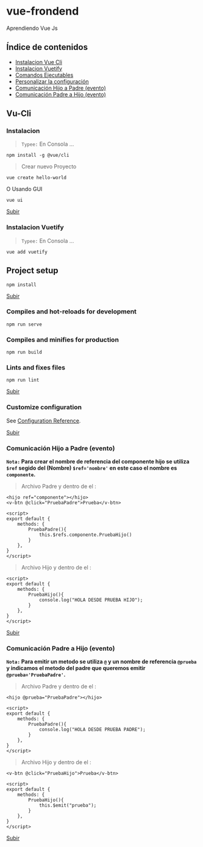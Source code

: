 # vue-frondend
Aprendiendo Vue Js
<a name="top"></a>

## Índice de contenidos

- [Instalacion Vue Cli](#item1)
- [Instalacion Vuetify](#item2)
- [Comandos Ejecutables](#item3) 
- [Personalizar la configuración](#item4)
- [Comunicación Hijo a Padre (evento)](#item5)
- [Comunicación Padre a Hijo (evento)](#item6)

## Vu-Cli
<a name="item1"></a>
### Instalacion
>`Typee:` En Consola ...
```console
npm install -g @vue/cli
```
>Crear nuevo Proyecto
```console
vue create hello-world
```
O Usando GUI
```console
vue ui
```
[Subir](#top)
<a name="item2"></a>
### Instalacion Vuetify
>`Typee:` En Consola ...
```console
vue add vuetify
```
## Project setup
```
npm install
```
[Subir](#top)
<a name="item3"></a>

### Compiles and hot-reloads for development
```
npm run serve
```

### Compiles and minifies for production
```
npm run build
```

### Lints and fixes files
```
npm run lint
```
[Subir](#top)
<a name="item4"></a>

### Customize configuration
See [Configuration Reference](https://cli.vuejs.org/config/).

[Subir](#top)
<a name="item5"></a>
### Comunicación Hijo a Padre (evento)

**`Nota:` 
Para crear el nombre de referencia del componente hijo se utiliza `$ref` segido del (Nombre) `$ref='nombre'` en este caso el nombre es `componente`.**

> Archivo Padre y dentro de el :

```vue
<hijo ref="componente"></hijo>
<v-btn @click="PruebaPadre">Prueba</v-btn>

<script>
export default {
    methods: {
        PruebaPadre(){
            this.$refs.componente.PruebaHijo()
        }
    },
}
</script>
```
> Archivo Hijo y dentro de el :

```vue
<script>
export default {  
    methods: {   
        PruebaHijo(){
            console.log("HOLA DESDE PRUEBA HIJO");
        }
    },
}
</script>
```
[Subir](#top)

<a name="item6"></a>
### Comunicación Padre a Hijo (evento)

**`Nota:` 
Para emitir un metodo se utiliza  `@` y un nombre de referencia `@prueba` y indicamos el metodo del padre que queremos emitir `@prueba='PruebaPadre'`.**

> Archivo Padre y dentro de el :

```vue
<hijo @prueba="PruebaPadre"></hijo>
 
<script>
export default {
    methods: {
        PruebaPadre(){
            console.log("HOLA DESDE PRUEBA PADRE");
        }
    },
}
</script>
```
> Archivo Hijo y dentro de el :

```vue
<v-btn @click="PruebaHijo">Prueba</v-btn>

<script>
export default {  
    methods: {   
        PruebaHijo(){
            this.$emit("prueba");
        }
    },
}
</script>
```
[Subir](#top)
